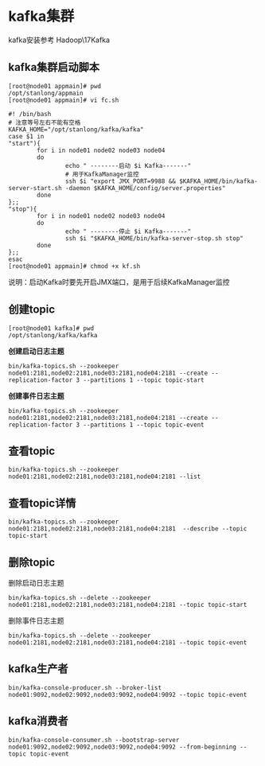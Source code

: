 # kafka集群

kafka安装参考 Hadoop\17Kafka

## kafka集群启动脚本

```shell
[root@node01 appmain]# pwd
/opt/stanlong/appmain
[root@node01 appmain]# vi fc.sh 

#! /bin/bash
# 注意等号左右不能有空格
KAFKA_HOME="/opt/stanlong/kafka/kafka"
case $1 in
"start"){
        for i in node01 node02 node03 node04
        do
                echo " --------启动 $i Kafka-------"
                # 用于KafkaManager监控
                ssh $i "export JMX_PORT=9988 && $KAFKA_HOME/bin/kafka-server-start.sh -daemon $KAFKA_HOME/config/server.properties"
        done
};;
"stop"){
        for i in node01 node02 node03 node04
        do
                echo " --------停止 $i Kafka-------"
                ssh $i "$KAFKA_HOME/bin/kafka-server-stop.sh stop"
        done
};;
esac
[root@node01 appmain]# chmod +x kf.sh
```

说明：启动Kafka时要先开启JMX端口，是用于后续KafkaManager监控

## 创建topic

```shell
[root@node01 kafka]# pwd
/opt/stanlong/kafka/kafka
```

**创建启动日志主题**

```shell
bin/kafka-topics.sh --zookeeper node01:2181,node02:2181,node03:2181,node04:2181 --create --replication-factor 3 --partitions 1 --topic topic-start
```

**创建事件日志主题**

```shell
bin/kafka-topics.sh --zookeeper node01:2181,node02:2181,node03:2181,node04:2181 --create --replication-factor 3 --partitions 1 --topic topic-event
```

## 查看topic

```shell
bin/kafka-topics.sh --zookeeper node01:2181,node02:2181,node03:2181,node04:2181 --list
```

## 查看topic详情

```shell
bin/kafka-topics.sh --zookeeper node01:2181,node02:2181,node03:2181,node04:2181  --describe --topic topic-start
```

## 删除topic

删除启动日志主题

```shell
bin/kafka-topics.sh --delete --zookeeper node01:2181,node02:2181,node03:2181,node04:2181 --topic topic-start
```

删除事件日志主题

```shell
bin/kafka-topics.sh --delete --zookeeper node01:2181,node02:2181,node03:2181,node04:2181 --topic topic-event
```

## kafka生产者

```shell
bin/kafka-console-producer.sh --broker-list node01:9092,node02:9092,node03:9092,node04:9092 --topic topic-event
```

## kafka消费者

```shell
bin/kafka-console-consumer.sh --bootstrap-server node01:9092,node02:9092,node03:9092,node04:9092 --from-beginning --topic topic-event
```



